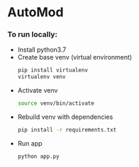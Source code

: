AutoMod
=======


### To run locally:
* Install python3.7
* Create base venv (virtual environment)
    ```bash
    pip install virtualenv
    virtualenv venv
    ```
* Activate venv
    ```bash
    source venv/bin/activate
    ```
* Rebuild venv with dependencies
    ```bash
    pip install -r requirements.txt
    ```
* Run app
    ```bash
    python app.py
    ```
